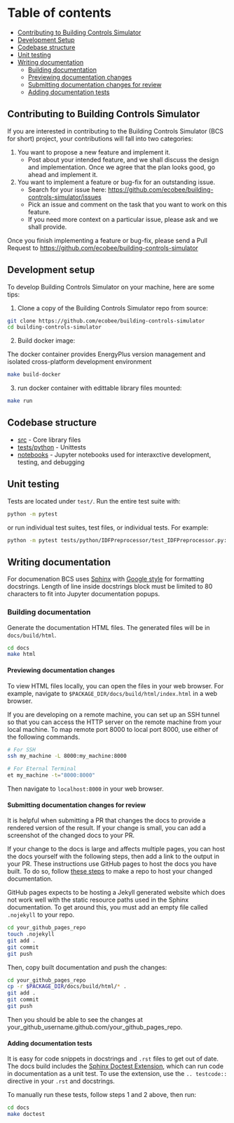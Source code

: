 # Table of contents

- [Contributing to Building Controls Simulator](#contributing-to-Building-Controls-Simulator)
- [Development Setup](#Development-Setup)
- [Codebase structure](#codebase-structure)
- [Unit testing](#unit-testing)
- [Writing documentation](#writing-documentation)
  - [Building documentation](#building-documentation)
  - [Previewing documentation changes](#previewing-changes)
  - [Submitting documentation changes for review](#submitting-changes-for-review)
  - [Adding documentation tests](#adding-documentation-tests)

## Contributing to Building Controls Simulator

If you are interested in contributing to the Building Controls Simulator (BCS for short) project, your contributions will fall
into two categories:

1. You want to propose a new feature and implement it.
    - Post about your intended feature, and we shall discuss the design and
    implementation. Once we agree that the plan looks good, go ahead and implement it.
2. You want to implement a feature or bug-fix for an outstanding issue.
    - Search for your issue here: https://github.com/ecobee/building-controls-simulator/issues
    - Pick an issue and comment on the task that you want to work on this feature.
    - If you need more context on a particular issue, please ask and we shall provide.

Once you finish implementing a feature or bug-fix, please send a Pull Request to
https://github.com/ecobee/building-controls-simulator

## Development setup

To develop Building Controls Simulator on your machine, here are some tips:

1. Clone a copy of the Building Controls Simulator repo from source:

```bash
git clone https://github.com/ecobee/building-controls-simulator
cd building-controls-simulator
```

2. Build docker image:

The docker container provides EnergyPlus version management and isolated cross-platform development environment

```bash
make build-docker
```

3. run docker container with edittable library files mounted:

```bash
make run
```

## Codebase structure

* [src](src) - Core library files
* [tests/python](tests/python) - Unittests
* [notebooks](noteoboks) - Jupyter notebooks used for interaxctive development, testing, and debugging

## Unit testing

Tests are located under `test/`. Run the entire test suite with:

```bash
python -m pytest
```

or run individual test suites, test files, or individual tests. For example:

```bash
python -m pytest tests/python/IDFPreprocessor/test_IDFPreprocessor.py::TestIDFPreprocessor::test_preprocess
```

## Writing documentation
For documenation BCS uses [Sphinx](https://www.sphinx-doc.org/en/master/) with 
[Google style](http://sphinxcontrib-napoleon.readthedocs.io/en/latest/example_google.html)
for formatting docstrings. Length of line inside docstrings block must be limited to 80 characters to
fit into Jupyter documentation popups.

### Building documentation

Generate the documentation HTML files. The generated files will be in `docs/build/html`.

```bash
cd docs
make html
```

#### Previewing documentation changes

To view HTML files locally, you can open the files in your web browser. For example,
navigate to `$PACKAGE_DIR/docs/build/html/index.html` in a web browser.

If you are developing on a remote machine, you can set up an SSH tunnel so that
you can access the HTTP server on the remote machine from your local machine. To map
remote port 8000 to local port 8000, use either of the following commands.

```bash
# For SSH
ssh my_machine -L 8000:my_machine:8000

# For Eternal Terminal
et my_machine -t="8000:8000"
```

Then navigate to `localhost:8000` in your web browser.

#### Submitting documentation changes for review

It is helpful when submitting a PR that changes the docs to provide a rendered
version of the result. If your change is small, you can add a screenshot of the
changed docs to your PR.

If your change to the docs is large and affects multiple pages, you can host
the docs yourself with the following steps, then add a link to the output in your
PR. These instructions use GitHub pages to host the docs
you have built. To do so, follow [these steps](https://guides.github.com/features/pages/)
to make a repo to host your changed documentation.

GitHub pages expects to be hosting a Jekyll generated website which does not work
well with the static resource paths used in the Sphinx documentation. To get around
this, you must add an empty file called `.nojekyll` to your repo.

```bash
cd your_github_pages_repo
touch .nojekyll
git add .
git commit
git push
```

Then, copy built documentation and push the changes:

```bash
cd your_github_pages_repo
cp -r $PACKAGE_DIR/docs/build/html/* .
git add .
git commit
git push
```

Then you should be able to see the changes at your_github_username.github.com/your_github_pages_repo.


#### Adding documentation tests

It is easy for code snippets in docstrings and `.rst` files to get out of date. The docs
build includes the [Sphinx Doctest Extension](https://www.sphinx-doc.org/en/master/usage/extensions/doctest.html),
which can run code in documentation as a unit test. To use the extension, use
the `.. testcode::` directive in your `.rst` and docstrings.

To manually run these tests, follow steps 1 and 2 above, then run:

```bash
cd docs
make doctest
```
